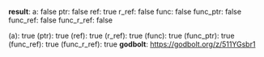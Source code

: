 **result**:
a: false
ptr: false
ref: true
r_ref: false
func: false
func_ptr: false
func_ref: false
func_r_ref: false

(a): true
(ptr): true
(ref): true
(r_ref): true
(func): true
(func_ptr): true
(func_ref): true
(func_r_ref): true
**godbolt**: https://godbolt.org/z/511YGsbr1